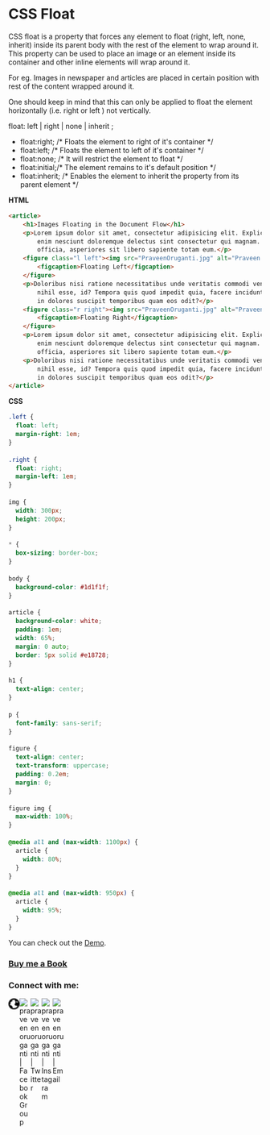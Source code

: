 # CSS Float

CSS float is a property that forces any element to float (right, left, none, inherit) inside its parent body with the rest of the element to wrap around it. This property can be used to place an image or an element inside its container and other inline elements will wrap around it.

For eg. Images in newspaper and articles are placed in certain position with rest of the content wrapped around it.

One should keep in mind that this can only be applied to float the element horizontally (i.e. right or left ) not vertically.

float: left | right | none | inherit ;

- float:right;  /* Floats the element to right of it's container */
- float:left;   /*  Floats the element to left of it's container */
- float:none;   /*  It will restrict the element to float */
- float:initial;/*  The element remains to it's default position */
- float:inherit; /*  Enables the element to inherit the property from its parent element */

**HTML**

```HTML
<article>
    <h1>Images Floating in the Document Flow</h1>
    <p>Lorem ipsum dolor sit amet, consectetur adipisicing elit. Explicabo sequi veniam ea
        enim nesciunt doloremque delectus sint consectetur qui magnam. Recusandae, hic quidem
        officia, asperiores sit libero sapiente totam eum.</p>
    <figure class="l left"><img src="PraveenOruganti.jpg" alt="Praveen Oruganti">
        <figcaption>Floating Left</figcaption>
    </figure>
    <p>Doloribus nisi ratione necessitatibus unde veritatis commodi veniam quas eaque fugiat
        nihil esse, id? Tempora quis quod impedit quia, facere incidunt, voluptatum dicta
        in dolores suscipit temporibus quam eos odit?</p>
    <figure class="r right"><img src="PraveenOruganti.jpg" alt="Praveen Oruganti">
        <figcaption>Floating Right</figcaption>
    </figure>
    <p>Lorem ipsum dolor sit amet, consectetur adipisicing elit. Explicabo sequi veniam ea
        enim nesciunt doloremque delectus sint consectetur qui magnam. Recusandae, hic quidem
        officia, asperiores sit libero sapiente totam eum.</p>
    <p>Doloribus nisi ratione necessitatibus unde veritatis commodi veniam quas eaque fugiat
        nihil esse, id? Tempora quis quod impedit quia, facere incidunt, voluptatum dicta
        in dolores suscipit temporibus quam eos odit?</p>
</article>
```

**CSS**

```CSS
.left {
  float: left;
  margin-right: 1em;
}

.right {
  float: right;
  margin-left: 1em;
}

img {
  width: 300px;
  height: 200px;
}

* {
  box-sizing: border-box;
}

body {
  background-color: #1d1f1f;
}

article {
  background-color: white;
  padding: 1em;
  width: 65%;
  margin: 0 auto;
  border: 5px solid #e18728;
}

h1 {
  text-align: center;
}

p {
  font-family: sans-serif;
}

figure {
  text-align: center;
  text-transform: uppercase;
  padding: 0.2em;
  margin: 0;
}

figure img {
  max-width: 100%;
}

@media all and (max-width: 1100px) {
  article {
    width: 80%;
  }
}

@media all and (max-width: 950px) {
  article {
    width: 95%;
  }
}

```

You can check out the [Demo](https://praveenoruganti.github.io/praveenoruganti-css/11_Float/Demo).

### [Buy me a Book](https://bit.ly/388sUbE)


### Connect with me:

[<img align="left" alt="praveenorugantitech.blogspot.com" width="22px" src="https://raw.githubusercontent.com/iconic/open-iconic/master/svg/globe.svg" />][website]
[<img align="left" alt="praveenoruganti | Facebook Group" width="22px" src="https://cdn.jsdelivr.net/npm/simple-icons@v3/icons/facebook.svg" />][facebookgroup]
[<img align="left" alt="praveenoruganti | Twitter" width="22px" src="https://cdn.jsdelivr.net/npm/simple-icons@v3/icons/twitter.svg" />][twitter]
[<img align="left" alt="praveenoruganti | Instagram" width="22px" src="https://cdn.jsdelivr.net/npm/simple-icons@v3/icons/instagram.svg" />][instagram]
[<img align="left" alt="praveenoruganti | Email" width="22px" src="https://cdn.jsdelivr.net/npm/simple-icons@v3/icons/gmail.svg" />][email]

<br/>

[website]: https://praveenorugantitech.blogspot.com
[twitter]: https://mobile.twitter.com/praveenoruganti
[facebookgroup]: https://www.facebook.com/groups/praveenorugantitech
[instagram]: https://instagram.com/praveenorugantitech
[email]: mailto:praveenorugantitech@gmail.com

